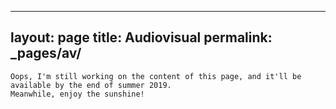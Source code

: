 ---
layout: page
title: Audiovisual
permalink: _pages/av/
--

    Oops, I'm still working on the content of this page, and it'll be available by the end of summer 2019. 
    Meanwhile, enjoy the sunshine!
